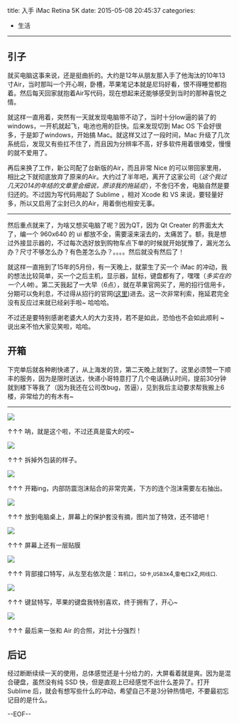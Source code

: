 title: 入手 iMac Retina 5K
date: 2015-05-08 20:45:37
categories:
- 生活
---

## 引子

就买电脑这事来说，还是挺曲折的。大约是12年从朋友那入手了他淘汰的10年13寸Air，当时那叫一个开心啊，卧槽，苹果笔记本就是尼玛好看，恨不得睡觉都抱着。然后每天回家就抱着Air写代码，现在想起来还能够感受到当时的那种喜悦之情。

<!-- more -->

就这样一直用着，突然有一天就发现电脑带不动了，当时十分low逼的装了的windows，一开机就起飞，电池也用的巨快。后来发现切到 Mac OS 下会好很多，于是卸了windows，开始搞 Mac。就这样又过了一段时间，Mac 升级了几次系统后，发现又有些扛不住了，而且因为分辨率不高，好多软件用着很难受，慢慢的就不爱用了。

再后来换了工作，新公司配了台新版的Air，而且非常 Nice 的可以带回家里用，相比之下就彻底放弃了原来的Air。大约过了半年吧，离开了这家公司（*这个我过几天2014的年结的文章里会细说，原谅我的拖延症*），不舍归不舍，电脑自然是要归还的。不过因为写代码用起了 Sublime ，相对 Xcode 和 VS 来说，要轻量好多，所以又启用了尘封已久的Air，用着倒也相安无事。

---

然后重点就来了，为啥又想买电脑了呢？因为QT，因为 Qt Creater 的界面太大了，编一个 960x640 的 ui 都放不全，需要滚来滚去的，太痛苦了。额，我是想过外接显示器的，不过每次选好放到购物车点下单的时候就开始犹豫了，漏光怎么办？尺寸不够怎么办？有色差怎么办？。。。。然后就没有然后了！

就这样一直拖到了15年的5月份，有一天晚上，就蒙生了买一个 iMac 的冲动，我的想法比较简单，买一个之后主机，显示器，鼠标，键盘都有了，嘿嘿（*多实在的一个人呐*）。第二天我起了一大早（6点），就在苹果官网买了，用的招行信用卡，分期可以免利息，不过得从招行的官网([这里][1])进去。这一次非常利索，拖延君完全没有反应过来就已经剁手啦~ 哈哈哈。

不过还是要特别感谢老婆大人的大力支持，若不是如此，恐怕也不会如此顺利 ~ 说出来不怕大家见笑啦，哈哈。


## 开箱

下完单后就各种刷快递了，从上海发的货，第二天晚上就到了。这里必须赞一下顺丰的服务，因为是限时送达，快递小哥特意打了几个电话确认时间，提前30分钟就到楼下等我了（因为我还在公司改bug，苦逼），见到我后主动要求帮我搬上6楼，非常给力的有木有~

---

![][2]

↑↑↑ 呐，就是这个啦，不过还真是蛮大的哎~

![][3]

↑↑↑ 拆掉外包装的样子。

![][4]

↑↑↑ 开箱ing，内部防震泡沫贴合的非常完美，下方的连个泡沫需要左右抽出。

![][5]

↑↑↑ 放到电脑桌上，屏幕上的保护套没有摘，图片加了特效，还不错吧！

![][6]

↑↑↑ 屏幕上还有一层贴膜

![][7]

↑↑↑ 背部接口特写，从左至右依次是：`耳机口`，`SD卡`,`USB3`x4,`雷电口`x2,`网线口`.

![][8]

↑↑↑ 键鼠特写，苹果的键盘我特别喜欢，终于拥有了，开心~

![][9]

↑↑↑ 最后来一张和 Air 的合照，对比十分强烈！

## 后记

经过断断续续一天的使用，总体感觉还是十分给力的，大屏看着就是爽。因为是混合硬盘，虽然没有纯 SSD 快，但是直观上已经感觉不出什么差异了。打开 Sublime 后，就会有想写些什么的冲动，希望自己不是3分钟热情吧，不要最初忘记目的是什么。

--EOF--

[1]: http://mall.cmbchina.com/
[2]: /img/IMG_20150508_215741_HDR.jpg
[3]: /img/IMG_20150507_202522_HDR.jpg
[4]: /img/IMG_20150507_202912_HDR.jpg
[5]: /img/IMG_20150507_203403.jpg
[6]: /img/IMG_20150507_203849.jpg
[7]: /img/IMG_20150507_204253_HDR.jpg
[8]: /img/IMG_20150507_204450_HDR.jpg
[9]: /img/IMG_20150507_233159_HDR.jpg
